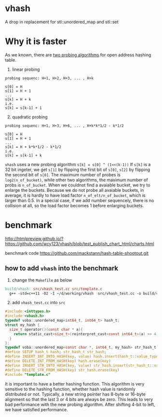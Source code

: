 vhash
=====

A drop in replacement for stl::unordered_map and stl::set

Why it is faster
================
As we known, there are [two probing algorithms](http://en.wikipedia.org/wiki/Quadratic_probing) for open address hashing table.

1. linear probing

```
probing sequenc: H+1, H+2, H+3, ... , H+k

s[0] = H
s[1] = H + 1
...
s[k] = H + k 
i.e.
s[k] = s[k-1] + 1
```

2. quadratic probing
```
probing sequenc: H+1, H+3, H+6, ... , H+k*k*1/2 - k*1/2

s[0] = H
s[1] = H + 1
...
s[k] = H + k*k*1/2 - k*1/2 
i.e.
s[k] = s[k-1] + k
```

`vhash` uses a new probing algorithm ``` s[k] = s[0] ^ (1<<(k-1)) ```
If `s[k]` is a 32 bit ingeter, we get `s[1]` by flipping the first bit
of `s[0]`, `s[2]` by flipping the second bit of `s[0]`. The maximum
number of probes is `log2(n_of_bucket)`, while other two algorithms,
the maximum number of probs is `n_of_bucket`. When we couldnot find a
avaiable bucket, we try to enlarge the buckets.  Because we do not
probe all avaiable buckets, in average, it is hardly to have load
factor `n_of_elt/n_of_bucket`, which is larger than 0.5. In a special
case, if we add number sequencely, there is no collision at all, so
the load factor becomes 1 before enlarging buckets.


benchmark
=========
http://htmlpreview.github.io/?https://github.com/wcy123/vhash/blob/test_publish_chart_html/charts.html

benchmark code https://github.com/mackstann/hash-table-shootout.git

how to add `vhash` into the benchmark
--------------------------------------

1. change the `Makefile` as below
     
```makefile
build/vhash: src/vhash_test.cc src/template.c
  g++ -std=c++11 -O2 -I ~/d/working/vhash  src/vhash_test.cc -o build/vhash  -lm
```

2. add `vhash_test.cc` into `src`

```c
#include <inttypes.h>
#include <vhash.h>
typedef voba::unordered_map<int64_t, int64_t> hash_t;
struct my_hash {
  size_t operator()(const char * a){
    return static_cast<size_t>(reinterpret_cast<const int64_t>(a) >> 4);
  }
};
typedef voba::unordered_map<const char *, int64_t, my_hash> str_hash_t;
#define SETUP hash_t hash; str_hash_t str_hash;
#define INSERT_INT_INTO_HASH(key, value) hash.insert(hash_t::value_type(key, value))
#define DELETE_INT_FROM_HASH(key) hash.erase(key)
#define INSERT_STR_INTO_HASH(key, value) str_hash.insert(str_hash_t::value_type(key, value))
#define DELETE_STR_FROM_HASH(key) str_hash.erase(key)
#include "template.c"
```

It is important to have a better hashing function. This algorithm is
very sensitive to the hashing function, whether hash value is randomly
distributed or not.  Typically, a new string pointer has 8-byte or
16-byte alignment so that the last 3 or 4 bits are always be
zero. This leads to very bad performance with the new probing
algorithm. After shifting 4-bit to left, we have satisfied
performance.




